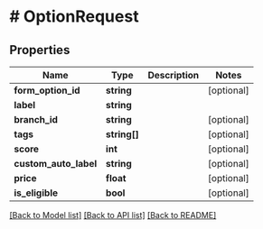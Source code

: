 # # OptionRequest

## Properties

Name | Type | Description | Notes
------------ | ------------- | ------------- | -------------
**form_option_id** | **string** |  | [optional]
**label** | **string** |  |
**branch_id** | **string** |  | [optional]
**tags** | **string[]** |  | [optional]
**score** | **int** |  | [optional]
**custom_auto_label** | **string** |  | [optional]
**price** | **float** |  | [optional]
**is_eligible** | **bool** |  | [optional]

[[Back to Model list]](../../README.md#models) [[Back to API list]](../../README.md#endpoints) [[Back to README]](../../README.md)
